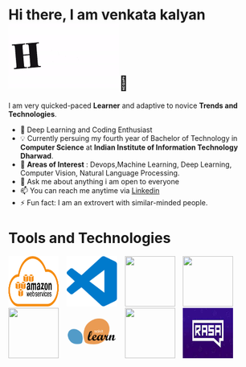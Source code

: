 # Hi there, I am venkata kalyan ![hi](https://github.com/kuluruvineeth/kuluruvineeth/blob/main/hi.gif)👋

I am very quicked-paced **Learner** and adaptive to novice **Trends and Technologies**.

- 🔭 Deep Learning and Coding Enthusiast
- 💡 Currently persuing my fourth year of Bachelor of Technology in **Computer Science** at **Indian Institute of Information Technology Dharwad**.
- 🌈 **Areas of Interest** : Devops,Machine Learning, Deep Learning, Computer Vision, Natural Language Processing.
- 💬 Ask me about anything i am open to everyone  
- 📫 You can reach me anytime via [Linkedin](https://www.linkedin.com/in/venkata-kalyan24/)
- ⚡ Fun fact: I am an extrovert with similar-minded people.

# Tools and Technologies
<img src="https://github.com/kuluruvineeth/kuluruvineeth/blob/main/aws.png" width="100" height="100">&nbsp;&nbsp;&nbsp;&nbsp;<img src="https://github.com/simple-icons/simple-icons/blob/fd422e663e915ce6a91108852aafece0d967f310/icons/visualstudiocode.svg" width="100" height="100">&nbsp;&nbsp;&nbsp;&nbsp;<img src="https://github.com/simple-icons/simple-icons/blob/fd422e663e915ce6a91108852aafece0d967f310/icons/docker.svg" width="100" height="100">&nbsp;&nbsp;&nbsp;&nbsp;<img src="https://github.com/simple-icons/simple-icons/blob/fd422e663e915ce6a91108852aafece0d967f310/icons/jupyter.svg" width="100" height="100">&nbsp;&nbsp;&nbsp;&nbsp;<img src="https://camo.githubusercontent.com/d441b09246a1e2c7ef0eaf05f1523d5250885a27b5b23324e1196d78aa30f056/68747470733a2f2f6b657261732e696f2f696d672f6c6f676f2e706e67" width="100" height="100">&nbsp;&nbsp;&nbsp;&nbsp;<img src="https://raw.githubusercontent.com/github/explore/80688e429a7d4ef2fca1e82350fe8e3517d3494d/topics/scikit-learn/scikit-learn.png" width="100" height="100">&nbsp;&nbsp;&nbsp;&nbsp;<img src="https://camo.githubusercontent.com/f03212f62e15fe853fc20661bc8355ddcae03538f40d1908d40ecd98f418318a/68747470733a2f2f70616c616e63656c692e636f6d2f323031372f31302f30312f323031372f313030316f70656e637670792f696d6731332e706e67" width="100" height="100">&nbsp;&nbsp;&nbsp;&nbsp;<img src="https://github.com/kuluruvineeth/kuluruvineeth/blob/main/Rasa.jpeg" width="100" height="100">&nbsp;&nbsp;&nbsp;&nbsp;<p float="left">
</p>
